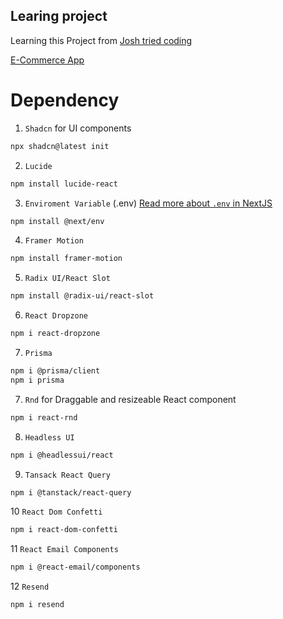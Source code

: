 ## Learing project

Learning this Project from [Josh tried coding](https://www.youtube.com/@joshtriedcoding)

[E-Commerce App](https://www.youtube.com/watch?v=SG82Aqcaaa0)

# Dependency

1. `Shadcn` for UI components

```bash
npx shadcn@latest init
```

2. `Lucide`

```bash
npm install lucide-react
```

3. `Enviroment Variable` (.env)
   [Read more about `.env` in NextJS](https://nextjs.org/docs/pages/building-your-application/configuring/environment-variables)

```bash
npm install @next/env
```

4. `Framer Motion`

```bash
npm install framer-motion
```

5. `Radix UI/React Slot`

```bash
npm install @radix-ui/react-slot
```

6. `React Dropzone`

```bash
npm i react-dropzone
```

7. `Prisma`

```bash
npm i @prisma/client
npm i prisma
```

7. `Rnd` for Draggable and resizeable React component

```bash
npm i react-rnd
```

8. `Headless UI`

```bash
npm i @headlessui/react
```

9. `Tansack React Query`

```bash
npm i @tanstack/react-query
```

10 `React Dom Confetti`

```bash
npm i react-dom-confetti
```

11 `React Email Components`

```bash
npm i @react-email/components
```

12 `Resend`

```bash
npm i resend
```
